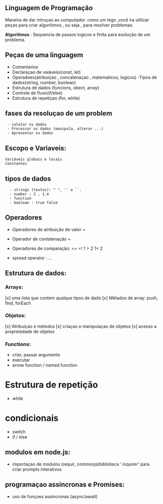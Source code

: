 ## Linguagem de Programação
  
   Maneira de dar intruçao ao computador.
   como um lego ,você ira utilizar peças para criar algoritimos , ou seja , para resolver problemas.
   
   **Algoritimos** : Sequencia de passos logicos e finita para esolução de um problema.

   ## Peças de uma linguagem 
   
   - Comentarios
   - Declaraçao de vaiáveis(const, let)
   - Operadoes(atribuiçao , concatenaçao , matematicos, logicos)
   -Tipos de dados(string, number, boolean)
   - Estrutura de dados (funcions, obect, array)
   - Controle de fluxo(if/else)
   - Estrutura de repetiçao (for, while)

   ## fases da resoluçao de um problem
    
     - coletar os dados 
     - Processar os dados (manipula, alterar ...)
     - Apresentar os dados

## Escopo e Variaveis:
    Variáveis globais e locais 
    Constantes

 ## tipos de dados 
      - strings (textos): " ", '' e ``.
      - number : 2 , 1.4 
      - function 
      - boolean : true false

 ## Operadores  

   - Operadores de atribuição de valor =    
      
   - Operador de contatenação +

   - Operadores de comparação: == =! 1 > 2 1< 2
   - spread operator : ...

## Estrutura de dados:
 
 ### Arrays:

  [x] uma lista que contem qualque tipos de dado
  [x]  Métados de array: push, find, forEach

 ### Objetos:

  [x] Atribuiçao e métodos 
  [x] criaçao e  manipulaçao de objetos 
  [x] acesso a propreiedade de objetos 

  ### Functions:
   - criar, passar argumento
   - executar 
   - arrow function / named function  
# Estrutura de repetição 

   - while

# condicionais 
 - switch
 - if / else

  ## modulos em node.js:

  - importaçao de modulos (requir, commonjs)biblioteca ' inquirer' para criar prompts interativos     
  ## programaçao assincronas e Promises:
   
   - uso de funçoes assincronas (async/await)